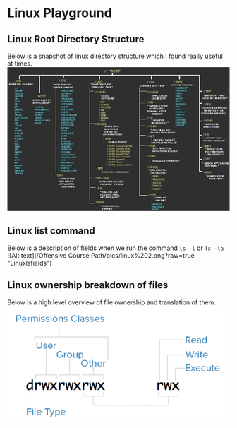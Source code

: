 # Linux Playground

## Linux Root Directory Structure

Below is a snapshot of linux directory structure which I found really useful at times.<br>
![Alt text](/Offensive%20Course%20Path/pics/linux.png?raw=true "LinuxTree")

## Linux list command

Below is a description of fields when we run the command `ls -l` or `ls -la`<br>
![Alt text](/Offensive Course Path/pics/linux%202.png?raw=true "Linuxlsfields")

## Linux ownership breakdown of files

Below is a high level overview of file ownership and translation of them.<br>
![Alt text](/Offensive%20Course%20Path/pics/linux%203.png?raw=true "Linuxdirectoryfields")
